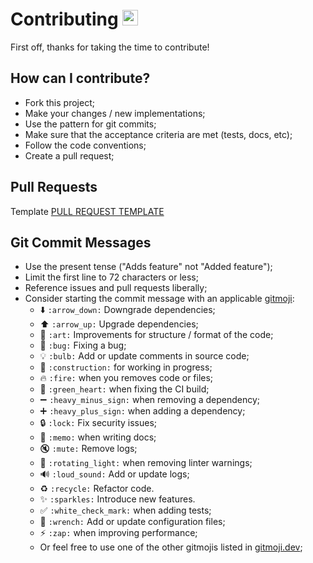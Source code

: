 # Contributing <img src="https://avatars.githubusercontent.com/u/115114649?s=400&u=7a327b1aaf9190fe648d5f834b87a16a8b13ae89&v=4" alt="The Noobs" style="width:25px;height:25px;">

First off, thanks for taking the time to contribute!

## How can I contribute?

- Fork this project;
- Make your changes / new implementations;
- Use the pattern for git commits;
- Make sure that the acceptance criteria are met (tests, docs, etc);
- Follow the code conventions;
- Create a pull request;

## Pull Requests

Template [PULL REQUEST TEMPLATE](PULL_REQUEST_TEMPLATE.md)

## Git Commit Messages

- Use the present tense ("Adds feature" not "Added feature");
- Limit the first line to 72 characters or less;
- Reference issues and pull requests liberally;
- Consider starting the commit message with an applicable [gitmoji](https://gitmoji.dev):
    - :arrow_down: `:arrow_down:` Downgrade dependencies;
    - :arrow_up: `:arrow_up:` Upgrade dependencies;
    - :art: `:art:` Improvements for structure / format of the code;
    - :bug: `:bug:` Fixing a bug;
    - :bulb: `:bulb:` Add or update comments in source code;
    - :construction: `:construction:` for working in progress;
    - :fire: `:fire:` when you removes code or files;
    - :green_heart: `:green_heart:` when fixing the CI build;
    - :heavy_minus_sign: `:heavy_minus_sign:` when removing a dependency;
    - :heavy_plus_sign: `:heavy_plus_sign:` when adding a dependency;
    - :lock: `:lock:` Fix security issues;
    - :memo: `:memo:` when writing docs;
    - :mute: `:mute:` Remove logs;
    - :rotating_light: `:rotating_light:` when removing linter warnings;
    - :loud_sound: `:loud_sound:` Add or update logs;
    - :recycle: `:recycle:` Refactor code.
    - :sparkles: `:sparkles:` Introduce new features.
    - :white_check_mark: `:white_check_mark:` when adding tests;
    - :wrench: `:wrench:` Add or update configuration files;
    - :zap: `:zap:` when improving performance;
    - Or feel free to use one of the other gitmojis listed in [gitmoji.dev](https://gitmoji.dev/);
